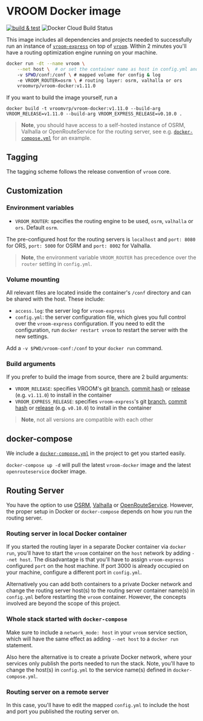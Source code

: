 # VROOM Docker image

[![build & test](https://github.com/VROOM-Project/vroom-docker/actions/workflows/build_test.yml/badge.svg?branch=master)](https://github.com/VROOM-Project/vroom-docker/actions/workflows/build_test.yml)
![Docker Cloud Build Status](https://img.shields.io/docker/cloud/build/vroomvrp/vroom-docker)

This image includes all dependencies and projects needed to successfully run an instance of [`vroom-express`](https://github.com/VROOM-Project/vroom-express) on top of [`vroom`](https://github.com/VROOM-Project/vroom). Within 2 minutes you'll have a routing optimization engine running on your machine.

```bash
docker run -dt --name vroom \
    --net host \  # or set the container name as host in config.yml and use --port 3000:3000 instead, see below
    -v $PWD/conf:/conf \ # mapped volume for config & log
    -e VROOM_ROUTER=osrm \ # routing layer: osrm, valhalla or ors
    vroomvrp/vroom-docker:v1.11.0
```

If you want to build the image yourself, run a

`docker build -t vroomvrp/vroom-docker:v1.11.0 --build-arg VROOM_RELEASE=v1.11.0 --build-arg VROOM_EXPRESS_RELEASE=v0.10.0 .`

> **Note**, you should have access to a self-hosted instance of OSRM, Valhalla or OpenRouteService for the routing server, see e.g. [`docker-compose.yml`](docker-compose.yml) for an example.

## Tagging

The tagging scheme follows the release convention of `vroom` core.

## Customization

### Environment variables

- `VROOM_ROUTER`: specifies the routing engine to be used, `osrm`, `valhalla` or `ors`. Default `osrm`.

The pre-configured host for the routing servers is `localhost` and `port: 8080` for ORS, `port: 5000` for OSRM and `port: 8002` for Valhalla.

> **Note**, the environment variable `VROOM_ROUTER` has precedence over the `router` setting in `config.yml`.

### Volume mounting

All relevant files are located inside the container's `/conf` directory and can be shared with the host. These include:

- `access.log`: the server log for `vroom-express`
- `config.yml`: the server configuration file, which gives you full control over the `vroom-express` configuration. If you need to edit the configuration, run `docker restart vroom` to restart the server with the new settings.

Add a `-v $PWD/vroom-conf:/conf` to your `docker run` command.

### Build arguments

If you prefer to build the image from source, there are 2 build arguments:

- `VROOM_RELEASE`: specifies VROOM's git [branch](https://github.com/VROOM-Project/vroom/branches), [commit hash](https://github.com/VROOM-Project/vroom/commits/master) or [release](https://github.com/VROOM-Project/vroom/releases) (e.g. `v1.11.0`) to install in the container
- `VROOM_EXPRESS_RELEASE`: specifies `vroom-express`'s git [branch](https://github.com/VROOM-Project/vroom-express/branches), [commit hash](https://github.com/VROOM-Project/vroom-express/commits/master) or [release](https://github.com/VROOM-Project/vroom-express/releases) (e.g. `v0.10.0`) to install in the container

> **Note**, not all versions are compatible with each other

## docker-compose

We include a [`docker-compose.yml`](docker-compose.yml) in the project to get you started easily.

`docker-compose up -d` will pull the latest `vroom-docker` image and the latest `openrouteservice` docker image.

## Routing Server

You have the option to use [OSRM](https://github.com/Project-OSRM/osrm-backend), [Valhalla](https://github.com/valhalla/valhalla) or [OpenRouteService](https://github.com/GIScience/openrouteservice). However, the proper setup in Docker or `docker-compose` depends on how you run the routing server.

### Routing server in local Docker container

If you started the routing layer in a separate Docker container via `docker run`, you'll have to start the `vroom` container on the `host` network by adding `--net host`. The disadvantage is that you'll have to assign `vroom-express` configured `port` on the host machine. If port 3000 is already occupied on your machine, configure a different port in `config.yml`.

Alternatively you can add both containers to a private Docker network and change the routing server host(s) to the routing server container name(s) in `config.yml` before restarting the `vroom` container. However, the concepts involved are beyond the scope of this project.

### Whole stack started with `docker-compose`

Make sure to include a `network_mode: host` in your `vroom` service section, which will have the same effect as adding `--net host` to a `docker run` statement.

Also here the alternative is to create a private Docker network, where your services only publish the ports needed to run the stack. Note, you'll have to change the host(s) in `config.yml` to the service name(s) defined in `docker-compose.yml`.

### Routing server on a remote server

In this case, you'll have to edit the mapped `config.yml` to include the host and port you published the routing server on.
